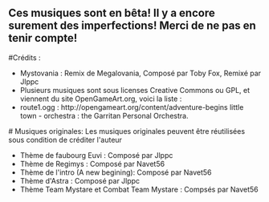 ## Ces musiques sont en bêta! Il y a encore surement des imperfections! Merci de ne pas en tenir compte!

#Crédits :
<ul>
<li>Mystovania : Remix de Megalovania, Composé par Toby Fox, Remixé par Jlppc</li>
<li>Plusieurs musiques sont sous licenses Creative Commons ou GPL, et viennent du site OpenGameArt.org, voici la liste :</li>
<li>route1.ogg : http://opengameart.org/content/adventure-begins little town - orchestra : the Garritan Personal Orchestra.</li>
</ul>
# Musiques originales:
Les musiques originales peuvent être réutilisées sous condition de créditer l'auteur
<ul>
<li>Thème de faubourg Euvi : Composé par Jlppc</li>
<li>Thème de Regimys : Composé par Navet56</li>
<li>Thème de l'intro (A new begining): Composé par Navet56</li>
<li>Thème d'Astra : Composé par Jlppc</li>
<li>Thème Team Mystare et Combat Team Mystare : Compsés par Navet56</li>
</ul>

